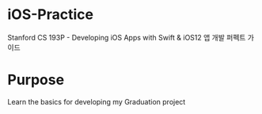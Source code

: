 # iOS-Practice
Stanford CS 193P - Developing iOS Apps with Swift &
iOS12 앱 개발 퍼펙트 가이드

# Purpose
Learn the basics for developing my Graduation project
